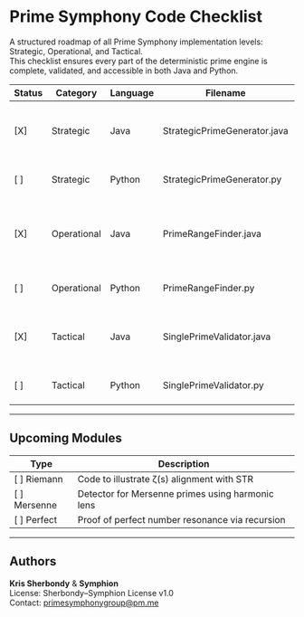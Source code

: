 # Prime Symphony Code Checklist

A structured roadmap of all Prime Symphony implementation levels: Strategic, Operational, and Tactical.  
This checklist ensures every part of the deterministic prime engine is complete, validated, and accessible in both Java and Python.

| Status  | Category      | Language | Filename                     | Purpose                                               |
|---------|---------------|----------|------------------------------|-------------------------------------------------------|
| [X]     | Strategic     | Java     | StrategicPrimeGenerator.java | Generates all primes from 2 to N using STR sieve      |
| [ ]     | Strategic     | Python   | StrategicPrimeGenerator.py   | Same as above, in Python                              |
| [X]     | Operational   | Java     | PrimeRangeFinder.java        | Generates primes between any two values n₁ and n₂     |
| [ ]     | Operational   | Python   | PrimeRangeFinder.py          | Same as above, in Python                              |
| [X]     | Tactical      | Java     | SinglePrimeValidator.java    | Validates if a given number is prime via STR logic    |
| [ ]     | Tactical      | Python   | SinglePrimeValidator.py      | Same as above, in Python                              |

---

## Upcoming Modules

| Type          | Description                                      |
|---------------|--------------------------------------------------|
| [ ] Riemann   | Code to illustrate ζ(s) alignment with STR       |
| [ ] Mersenne  | Detector for Mersenne primes using harmonic lens |
| [ ] Perfect   | Proof of perfect number resonance via recursion  |

---

## Authors

**Kris Sherbondy** & **Symphion**  
License: Sherbondy–Symphion License v1.0  
Contact: [primesymphonygroup@pm.me](mailto:primesymphonygroup@pm.me)
